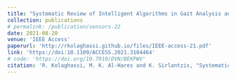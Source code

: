 ```yaml
---
title: "Systematic Review of Intelligent Algorithms in Gait Analysis and Prediction for Lower Limb Robotic Systems"
collection: publications
# permalink: /publication/sensors-22
date: 2021-08-20
venue: 'IEEE Access'
paperurl: 'http://rkolaghassi.github.io/files/IEEE-access-21.pdf'
link: 'https://doi:10.1109/ACCESS.2021.3104464'
# code: 'https://doi.org/10.7910/DVN/BEKPWV'
citation: 'R. Kolaghassi, M. K. Al-Hares and K. Sirlantzis, "Systematic Review of Intelligent Algorithms in Gait Analysis and Prediction for Lower Limb Robotic Systems," in IEEE Access, vol. 9, pp. 113788-113812, 2021, doi: 10.1109/ACCESS.2021.3104464.'
---
```

